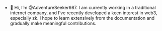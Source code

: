 - 👋 Hi, I’m @AdventureSeeker987. I am currently working in a traditional internet company, and I've recently developed a keen interest in web3, especially zk. I hope to learn extensively from the documentation and gradually make meaningful contributions.

<!---
AdventureSeeker987/AdventureSeeker987 is a ✨ special ✨ repository because its `README.md` (this file) appears on your GitHub profile.
You can click the Preview link to take a look at your changes.
--->
